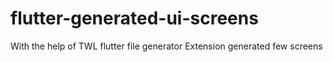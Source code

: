 # flutter-generated-ui-screens
With the help of TWL flutter file generator Extension generated few screens

